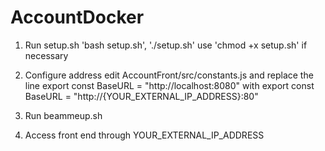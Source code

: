 # AccountDocker
1. Run setup.sh
  'bash setup.sh', './setup.sh'
  use 'chmod +x setup.sh' if necessary
  
2. Configure address
  edit AccountFront/src/constants.js and replace the line 
    export const BaseURL = "http://localhost:8080"
  with
    export const BaseURL = "http://{YOUR_EXTERNAL_IP_ADDRESS}:80"
    
3. Run beammeup.sh

4. Access front end through YOUR_EXTERNAL_IP_ADDRESS
